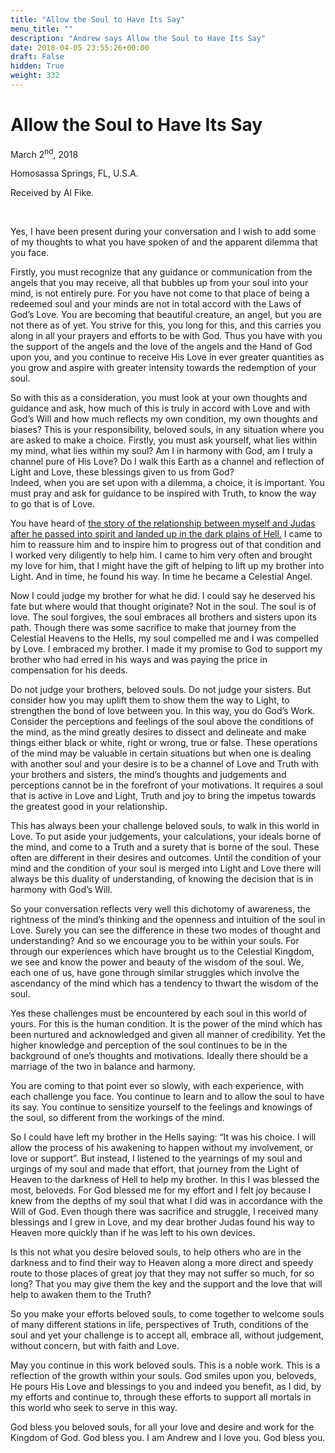 ```yaml
---
title: "Allow the Soul to Have Its Say"
menu_title: ""
description: "Andrew says Allow the Soul to Have Its Say"
date: 2018-04-05 23:55:26+00:00
draft: False
hidden: True
weight: 332
---
```

# Allow the Soul to Have Its Say

March 2<sup>nd</sup>, 2018

Homosassa Springs, FL, U.S.A.

Received by Al Fike.

 

Yes, I have been present during your conversation and I wish to add some of my thoughts to what you have spoken of and the apparent dilemma that you face.

Firstly, you must recognize that any guidance or communication from the angels that you may receive, all that bubbles up from your soul into your mind, is not entirely pure. For you have not come to that place of being a redeemed soul and your minds are not in total accord with the Laws of God’s Love.  You are becoming that beautiful creature, an angel, but you are not there as of yet.  You strive for this, you long for this, and this carries you along in all your prayers and efforts to be with God.  Thus you have with you the support of the angels and the love of the angels and the Hand of God upon you, and you continue to receive His Love in ever greater quantities as you grow and aspire with greater intensity towards the redemption of your soul.

So with this as a consideration, you must look at your own thoughts and guidance and ask, how much of this is truly in accord with Love and with God’s Will and how much reflects my own condition, my own thoughts and biases?  This is your responsibility, beloved souls, in any situation where you are asked to make a choice.  Firstly, you must ask yourself, what lies within my mind, what lies within my soul? Am I in harmony with God, am I truly a channel pure of His Love?  Do I walk this Earth as a channel and reflection of Light and Love, these blessings given to us from God?  
Indeed, when you are set upon with a dilemma, a choice, it is important. You must pray and ask for guidance to be inspired with Truth, to know the way to go that is of Love.

You have heard of [the story of the relationship between myself and Judas after he passed into spirit and landed up in the dark plains of Hell.](https://new-birth.net/contemporary-messages/messages-sorted-year/messages-2001/judas-experience-of-the-hells-hr-6-sept-2001/)  I came to him to reassure him and to inspire him to progress out of that condition and I worked very diligently to help him.  I came to him very often and brought my love for him, that I might have the gift of helping to lift up my brother into Light. And in time, he found his way.  In time he became a Celestial Angel.

Now I could judge my brother for what he did.  I could say he deserved his fate but where would that thought originate?  Not in the soul.  The soul is of love.  The soul forgives, the soul embraces all brothers and sisters upon its path.  Though there was some sacrifice to make that journey from the Celestial Heavens to the Hells, my soul compelled me and I was compelled by Love.  I embraced my brother.  I made it my promise to God to support my brother who had erred in his ways and was paying the price in compensation for his deeds.

Do not judge your brothers, beloved souls.  Do not judge your sisters.  But consider how you may uplift them to show them the way to Light, to strengthen the bond of love between you.  In this way, you do God’s Work. Consider the perceptions and feelings of the soul above the conditions of the mind, as the mind greatly desires to dissect and delineate and make things either black or white, right or wrong, true or false.  These operations of the mind may be valuable in certain situations but when one is dealing with another soul and your desire is to be a channel of Love and Truth with your brothers and sisters, the mind’s thoughts and judgements and perceptions cannot be in the forefront of your motivations.  It requires a soul that is active in Love and Light, Truth and joy to bring the impetus towards the greatest good in your relationship.

This has always been your challenge beloved souls, to walk in this world in Love.  To put aside your judgements, your calculations, your ideals borne of the mind, and come to a Truth and a surety that is borne of the soul.  These often are different in their desires and outcomes. Until the condition of your mind and the condition of your soul is merged into Light and Love there will always be this duality of understanding, of knowing the decision that is in harmony with God’s Will.

So your conversation reflects very well this dichotomy of awareness, the rightness of the mind’s thinking and the openness and intuition of the soul in Love.  Surely you can see the difference in these two modes of thought and understanding?  And so we encourage you to be within your souls.  For through our experiences which have brought us to the Celestial Kingdom, we see and know the power and beauty of the wisdom of the soul.  We, each one of us, have gone through similar struggles which involve the ascendancy of the mind which has a tendency to thwart the wisdom of the soul.

Yes these challenges must be encountered by each soul in this world of yours.  For this is the human condition.  It is the power of the mind which has been nurtured and acknowledged and given all manner of credibility.  Yet the higher knowledge and perception of the soul continues to be in the background of one’s thoughts and motivations.  Ideally there should be a marriage of the two in balance and harmony.

You are coming to that point ever so slowly, with each experience, with each challenge you face.  You continue to learn and to allow the soul to have its say.  You continue to sensitize yourself to the feelings and knowings of the soul, so different from the workings of the mind.

So I could have left my brother in the Hells saying: “It was his choice.  I will allow the process of his awakening to happen without my involvement, or love or support”.  But instead, I listened to the yearnings of my soul and urgings of my soul and made that effort, that journey from the Light of Heaven to the darkness of Hell to help my brother.  In this I was blessed the most, beloveds.  For God blessed me for my effort and I felt joy because I knew from the depths of my soul that what I did was in accordance with the Will of God.  Even though there was sacrifice and struggle, I received many blessings and I grew in Love, and my dear brother Judas found his way to Heaven more quickly than if he was left to his own devices.

Is this not what you desire beloved souls, to help others who are in the darkness and to find their way to Heaven along a more direct and speedy route to those places of great joy that they may not suffer so much, for so long?  That you may give them the key and the support and the love that will help to awaken them to the Truth? 

So you make your efforts beloved souls, to come together to welcome souls of many different stations in life, perspectives of Truth, conditions of the soul and yet your challenge is to accept all, embrace all, without judgement, without concern, but with faith and Love.

May you continue in this work beloved souls.  This is a noble work.  This is a reflection of the growth within your souls.  God smiles upon you, beloveds, He pours His Love and blessings to you and indeed you benefit, as I did, by my efforts and continue to, through these efforts to support all mortals in this world who seek to serve in this way.

God bless you beloved souls, for all your love and desire and work for the Kingdom of God.  God bless you. I am Andrew and I love you.  God bless you.

